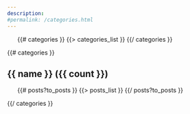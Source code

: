 ```yaml
---
description:
#permalink: /categories.html
---
```


<ul class="tag_box inline">
    {{# categories }}
        {{> categories_list }}
    {{/ categories }}
</ul>

{{# categories }}
<h2 id="{{ name }}-ref">{{ name }} ({{ count }})</h2>
<ul>
    {{# posts?to_posts }}
        {{> posts_list }}
    {{/ posts?to_posts }}
</ul>
{{/ categories }}
